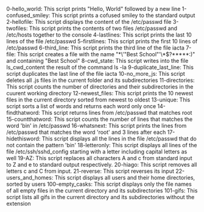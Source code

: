 0-hello_world: This script prints "Hello, World" followed by a new line
1-confused_smiley: This script prints a cofused smiley to the standard output
2-hellofile: This script displays the content of the /etc/passwd file
3-twofiles: This script prints the contents of two files /etc/passwd and /etc/hosts together to the console
4-lastlines: This script prints the last 10 lines of the file /etc/passwd
5-firstlines: This script prints the first 10 lines of /etc/passwd
6-third_line: This script prints the third line of the file iacta
7-file: This script creates a file with the name "\*\\'"Best School"\'\\*$\?\*\*\*\*\*:)" and containing "Best School"
8-cwd_state: This script writes into the file ls_cwd_content the result of the command ls -la
9-duplicate_last_line: This script duplicates the last line of the file iacta
10-no_more_js: This script deletes all .js files in the current folder and its subdirectories
11-directories: This script counts the number of directories and their subdirectories in the cuurent working directory
12-newest_files: This script prints the 10 newest files in the current directory sorted from newest to oldest
13-unique: This script sorts a list of words and returns each word only once
14-findthatword: This script returns lines from /etc/passwd that matches root
15-countthatword: This script counts the number of lines that matches the word 'bin' in /etc/passwd
16-whatsnext: This script prints the lines from /etc/passwd that matches the word 'root' and 3 lines after each
17-hidethisword: This script displays all the lines in the file /etc/passwd that do not contain the pattern 'bin'
18-letteronly: This script displays all lines of the file /etc/ssh/sshd_config starting with a letter including capital letters as well
19-AZ: This script replaces all characters A and c from standard input to Z and e to standard output respectively.
20-hiago: This script removes all letters c and C from input.
21-reverse: This script reverses its input
22-users_and_homes: This script displays all users and their home directories, sorted by users
100-empty_casks: This script displays only the file names of all empty files in the current directory and its subdirectories
101-gifs: This script lists all gifs in the current directory and its subdirectories without the extension
